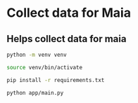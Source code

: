# Collect data for Maia

## Helps collect data for maia

```bash
python -m venv venv
```

```bash
source venv/bin/activate
```

```bash
pip install -r requirements.txt
```

```bash
python app/main.py
```